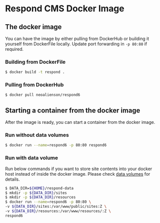 # Respond CMS Docker Image

## The docker image
You can have the image by either pulling from DockerHub or building it yourself from
DockerFile locally. Update port forwarding in `-p 80:80` if required. 

### Building from DockerFile

``` bash
$ docker build -t respond .
```

### Pulling from DockerHub

```bash
$ docker pull neoalienson/respond6
```

## Starting a container from the docker image
After the image is ready, you can start a container from the docker image. 
 
### Run without data volumes
```bash
$ docker run --name=respond6 -p 80:80 respond6
```

### Run with data volume

Run below commands if you want to store site contents into your docker host instead of inside the docker image.
Please check [data volumes](https://docs.docker.com/engine/userguide/containers/dockervolumes/) for details.

``` bash
$ DATA_DIR=${HOME}/respond-data
$ mkdir -p ${DATA_DIR}/sites 
$ mkdir -p ${DATA_DIR}/resources 
$ docker run --name=respond6 -p 80:80 \
-v ${DATA_DIR}/sites:/var/www/public/sites:Z \
-v ${DATA_DIR}/resources:/var/www/resources/:Z \
respond6
```

